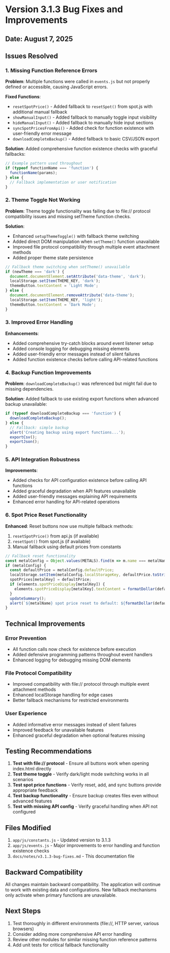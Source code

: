 # Version 3.1.3 Bug Fixes and Improvements

## Date: August 7, 2025
## Issues Resolved

### 1. **Missing Function Reference Errors**

**Problem**: Multiple functions were called in `events.js` but not properly defined or accessible, causing JavaScript errors.

**Fixed Functions**:
- `resetSpotPrice()` - Added fallback to `resetSpot()` from spot.js with additional manual fallback
- `showManualInput()` - Added fallback to manually toggle input visibility
- `hideManualInput()` - Added fallback to manually hide input sections  
- `syncSpotPricesFromApi()` - Added check for function existence with user-friendly error message
- `downloadCompleteBackup()` - Added fallback to basic CSV/JSON export

**Solution**: Added comprehensive function existence checks with graceful fallbacks:

```javascript
// Example pattern used throughout
if (typeof functionName === 'function') {
  functionName(params);
} else {
  // Fallback implementation or user notification
}
```

### 2. **Theme Toggle Not Working**

**Problem**: Theme toggle functionality was failing due to file:// protocol compatibility issues and missing setTheme function checks.

**Solution**: 
- Enhanced `setupThemeToggle()` with fallback theme switching
- Added direct DOM manipulation when `setTheme()` function unavailable
- Improved file protocol compatibility through multiple event attachment methods
- Added proper theme state persistence

```javascript
// Fallback theme switching when setTheme() unavailable
if (newTheme === 'dark') {
  document.documentElement.setAttribute('data-theme', 'dark');
  localStorage.setItem(THEME_KEY, 'dark');
  themeButton.textContent = 'Light Mode';
} else {
  document.documentElement.removeAttribute('data-theme');
  localStorage.setItem(THEME_KEY, 'light');
  themeButton.textContent = 'Dark Mode';
}
```

### 3. **Improved Error Handling**

**Enhancements**:
- Added comprehensive try-catch blocks around event listener setup
- Added console logging for debugging missing elements
- Added user-friendly error messages instead of silent failures
- Added function existence checks before calling API-related functions

### 4. **Backup Function Improvements**

**Problem**: `downloadCompleteBackup()` was referenced but might fail due to missing dependencies.

**Solution**: Added fallback to use existing export functions when advanced backup unavailable:

```javascript
if (typeof downloadCompleteBackup === 'function') {
  downloadCompleteBackup();
} else {
  // Fallback: simple backup
  alert('Creating backup using export functions...');
  exportCsv();
  exportJson();
}
```

### 5. **API Integration Robustness**

**Improvements**:
- Added checks for API configuration existence before calling API functions
- Added graceful degradation when API features unavailable
- Added user-friendly messages explaining API requirements
- Enhanced error handling for API-related operations

### 6. **Spot Price Reset Functionality**

**Enhanced**: Reset buttons now use multiple fallback methods:
1. `resetSpotPrice()` from api.js (if available)
2. `resetSpot()` from spot.js (if available)  
3. Manual fallback using default prices from constants

```javascript
// Fallback reset functionality
const metalConfig = Object.values(METALS).find(m => m.name === metalName);
if (metalConfig) {
  const defaultPrice = metalConfig.defaultPrice;
  localStorage.setItem(metalConfig.localStorageKey, defaultPrice.toString());
  spotPrices[metalKey] = defaultPrice;
  if (elements.spotPriceDisplay[metalKey]) {
    elements.spotPriceDisplay[metalKey].textContent = formatDollar(defaultPrice);
  }
  updateSummary();
  alert(`${metalName} spot price reset to default: ${formatDollar(defaultPrice)}`);
}
```

## Technical Improvements

### Error Prevention
- All function calls now check for existence before execution
- Added defensive programming patterns throughout event handlers
- Enhanced logging for debugging missing DOM elements

### File Protocol Compatibility  
- Improved compatibility with file:// protocol through multiple event attachment methods
- Enhanced localStorage handling for edge cases
- Better fallback mechanisms for restricted environments

### User Experience
- Added informative error messages instead of silent failures
- Improved feedback for unavailable features
- Enhanced graceful degradation when optional features missing

## Testing Recommendations

1. **Test with file:// protocol** - Ensure all buttons work when opening index.html directly
2. **Test theme toggle** - Verify dark/light mode switching works in all scenarios
3. **Test spot price functions** - Verify reset, add, and sync buttons provide appropriate feedback
4. **Test backup functionality** - Ensure backup creates files even without advanced features
5. **Test with missing API config** - Verify graceful handling when API not configured

## Files Modified

1. `app/js/constants.js` - Updated version to 3.1.3
2. `app/js/events.js` - Major improvements to error handling and function existence checks
3. `docs/notes/v3.1.3-bug-fixes.md` - This documentation file

## Backward Compatibility

All changes maintain backward compatibility. The application will continue to work with existing data and configurations. New fallback mechanisms only activate when primary functions are unavailable.

## Next Steps

1. Test thoroughly in different environments (file://, HTTP server, various browsers)
2. Consider adding more comprehensive API error handling
3. Review other modules for similar missing function reference patterns
4. Add unit tests for critical fallback functionality
